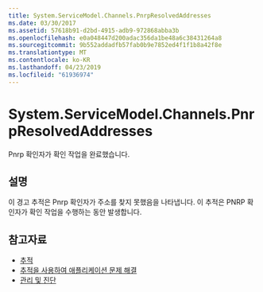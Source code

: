 ```yaml
---
title: System.ServiceModel.Channels.PnrpResolvedAddresses
ms.date: 03/30/2017
ms.assetid: 57618b91-d2bd-4915-adb9-972868abba3b
ms.openlocfilehash: e0a048447d200adac356da1be48a6c38431264a8
ms.sourcegitcommit: 9b552addadfb57fab0b9e7852ed4f1f1b8a42f8e
ms.translationtype: MT
ms.contentlocale: ko-KR
ms.lasthandoff: 04/23/2019
ms.locfileid: "61936974"
---
```

# <a name="systemservicemodelchannelspnrpresolvedaddresses"></a>System.ServiceModel.Channels.PnrpResolvedAddresses
Pnrp 확인자가 확인 작업을 완료했습니다.  
  
## <a name="description"></a>설명  
 이 경고 추적은 Pnrp 확인자가 주소를 찾지 못했음을 나타냅니다. 이 추적은 PNRP 확인자가 확인 작업을 수행하는 동안 발생합니다.  
  
## <a name="see-also"></a>참고자료

- [추적](../../../../../docs/framework/wcf/diagnostics/tracing/index.md)
- [추적을 사용하여 애플리케이션 문제 해결](../../../../../docs/framework/wcf/diagnostics/tracing/using-tracing-to-troubleshoot-your-application.md)
- [관리 및 진단](../../../../../docs/framework/wcf/diagnostics/index.md)
